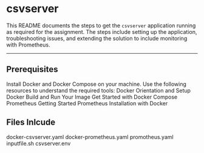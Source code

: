 # csvserver

This README documents the steps to get the `csvserver` application running as required for the assignment. The steps include setting up the application, troubleshooting issues, and extending the solution to include monitoring with Prometheus.

---
## Prerequisites
Install Docker and Docker Compose on your machine.
Use the following resources to understand the required tools:
Docker Orientation and Setup
Docker Build and Run Your Image
Get Started with Docker Compose
Prometheus Getting Started
Prometheus Installation with Docker

## Files Inlcude
docker-csvserver.yaml
docker-prometheus.yaml
promotheus.yaml
inputfile.sh
csvserver.env
